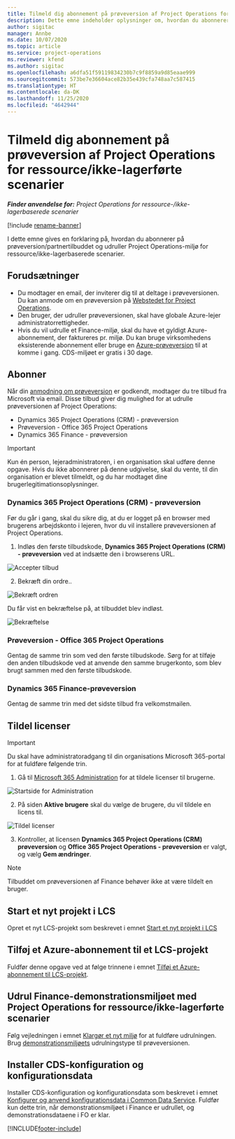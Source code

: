 ```yaml
---
title: Tilmeld dig abonnement på prøveversion af Project Operations for ressource/ikke-lagerførte scenarier
description: Dette emne indeholder oplysninger om, hvordan du abonnerer på og udruller Project Operations for ressource-/ikke-lagerbaserede scenarier.
author: sigitac
manager: Annbe
ms.date: 10/07/2020
ms.topic: article
ms.service: project-operations
ms.reviewer: kfend
ms.author: sigitac
ms.openlocfilehash: a6dfa51f59119834230b7c9f8859a9d85eaae999
ms.sourcegitcommit: 573be7e36604ace82b35e439cfa748aa7c587415
ms.translationtype: HT
ms.contentlocale: da-DK
ms.lasthandoff: 11/25/2020
ms.locfileid: "4642944"
---
```

# <a name="sign-up-for-project-operations-preview-subscriptions-for-resource-non-stocked-scenarios"></a>Tilmeld dig abonnement på prøveversion af Project Operations for ressource/ikke-lagerførte scenarier

_**Finder anvendelse for:** Project Operations for ressource-/ikke-lagerbaserede scenarier_

[!include [rename-banner](~/includes/cc-data-platform-banner.md)]

I dette emne gives en forklaring på, hvordan du abonnerer på prøveversion/partnertilbuddet og udruller Project Operations-miljø for ressource/ikke-lagerbaserede scenarier.

## <a name="prerequisites"></a>Forudsætninger

- Du modtager en email, der inviterer dig til at deltage i prøveversionen. Du kan anmode om en prøveversion på [Webstedet for Project Operations](https://dynamics.microsoft.com/en-us/project-operations/overview/).
- Den bruger, der udruller prøveversionen, skal have globale Azure-lejer administratorrettigheder.
- Hvis du vil udrulle et Finance-miljø, skal du have et gyldigt Azure-abonnement, der faktureres pr. miljø. Du kan bruge virksomhedens eksisterende abonnement eller bruge en [Azure-prøveversion](https://azure.microsoft.com/en-us/free/) til at komme i gang. CDS-miljøet er gratis i 30 dage.

## <a name="subscribe"></a>Abonner

Når din [anmodning om prøveversion](https://forms.office.com/FormsPro/Pages/ResponsePage.aspx?id=v4j5cvGGr0GRqy180BHbR56j8lZs0FdAvwT75_WNFyxUMkRDV1NYQU5TNjE2VjhKOVBUNVg2R0s1NC4u) er godkendt, modtager du tre tilbud fra Microsoft via email. Disse tilbud giver dig mulighed for at udrulle prøveversionen af Project Operations:

- Dynamics 365 Project Operations (CRM) - prøveversion
- Prøveversion - Office 365 Project Operations
- Dynamics 365 Finance - prøveversion

> [!IMPORTANT]
> Kun én person, lejeradministratoren, i en organisation skal udføre denne opgave. Hvis du ikke abonnerer på denne udgivelse, skal du vente, til din organisation er blevet tilmeldt, og du har modtaget dine brugerlegitimationsoplysninger.

### <a name="dynamics-365-project-operations-crm---preview-trial"></a>Dynamics 365 Project Operations (CRM) - prøveversion 

Før du går i gang, skal du sikre dig, at du er logget på en browser med brugerens arbejdskonto i lejeren, hvor du vil installere prøveversionen af Project Operations.

1. Indløs den første tilbudskode, **Dynamics 365 Project Operations (CRM) - prøveversion** ved at indsætte den i browserens URL.

![Accepter tilbud](./media/16RedeemFirstOfferNew.png)

2. Bekræft din ordre..

![Bekræft ordren](./media/17ConfirmOrderNew.png)

Du får vist en bekræftelse på, at tilbuddet blev indløst.

![Bekræftelse](./media/18OrderConfirmationNew.png)

### <a name="office-365-project-operations---preview-trial"></a>Prøveversion - Office 365 Project Operations

Gentag de samme trin som ved den første tilbudskode. Sørg for at tilføje den anden tilbudskode ved at anvende den samme brugerkonto, som blev brugt sammen med den første tilbudskode.

### <a name="dynamics-365-finance-preview-trial"></a>Dynamics 365 Finance-prøveversion

Gentag de samme trin med det sidste tilbud fra velkomstmailen.

## <a name="assign-licenses"></a>Tildel licenser

> [!IMPORTANT]
> Du skal have administratoradgang til din organisations Microsoft 365-portal for at fuldføre følgende trin.

1. Gå til [Microsoft 365 Administration](https://portal.office.com/) for at tildele licenser til brugerne.

![Startside for Administration](./media/14AdminPortal.png)

2. På siden **Aktive brugere** skal du vælge de brugere, du vil tildele en licens til.

![Tildel licenser](./media/15AssignLicenses.png)

3. Kontroller, at licensen **Dynamics 365 Project Operations (CRM) prøveversion** og **Office 365 Project Operations - prøveversion** er valgt, og vælg **Gem ændringer**.

> [!NOTE]
> Tilbuddet om prøveversionen af Finance behøver ikke at være tildelt en bruger.

## <a name="start-a-new-project-in-lcs"></a>Start et nyt projekt i LCS

Opret et nyt LCS-projekt som beskrevet i emnet [Start et nyt projekt i LCS](create-lcs-project.md)

## <a name="add-an-azure-subscription-to-an-lcs-project"></a>Tilføj et Azure-abonnement til et LCS-projekt

Fuldfør denne opgave ved at følge trinnene i emnet [Tilføj et Azure-abonnement til LCS-projekt](resource-add-azure-subscription-lcs-project.md).

## <a name="deploy-finance-demo-environment-with-project-operations-for-resourcenon-stocked-scenarios"></a>Udrul Finance-demonstrationsmiljøet med Project Operations for ressource/ikke-lagerførte scenarier

Følg vejledningen i emnet [Klargør et nyt miljø](resource-provision-new-environment.md) for at fuldføre udrulningen. Brug [demonstrationsmiljøets](https://docs.microsoft.com/dynamics365/fin-ops-core/dev-itpro/deployment/deploy-demo-environment) udrulningstype til prøveversionen. 

## <a name="install-cds-setup-and-configuration-data"></a>Installer CDS-konfiguration og konfigurationsdata

Installer CDS-konfiguration og konfigurationsdata som beskrevet i emnet [Konfigurer og anvend konfigurationsdata i Common Data Service](resource-apply-pro-setup-config-data.md).
Fuldfør kun dette trin, når demonstrationsmiljøet i Finance er udrullet, og demonstrationsdataene i FO er klar.


[!INCLUDE[footer-include](../includes/footer-banner.md)]